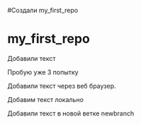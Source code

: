 #Создали my_first_repo
# my_first_repo

Добавили текст

Пробую уже 3 попытку

Добавили текст через веб браузер.

Добавим текст локально

Добавили текст в новой ветке newbranch